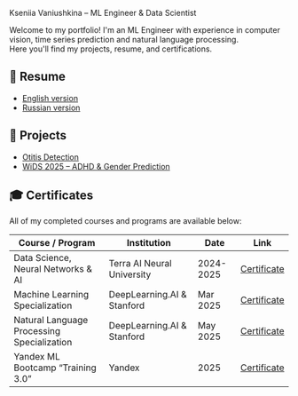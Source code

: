 Kseniia Vaniushkina – ML Engineer & Data Scientist

Welcome to my portfolio! I'm an ML Engineer with experience in computer vision, time series prediction and natural language processing.  
Here you'll find my projects, resume, and certifications.

## 📄 Resume
- [English version](resume/Kseniia_EN.pdf)
- [Russian version](resume/Kseniia_RU.pdf)

## 🧠 Projects
- [Otitis Detection](projects/otitis-detection)
- [WiDS 2025 – ADHD & Gender Prediction](projects/wids2025-adhd)

## 🎓 Certificates
All of my completed courses and programs are available below:

| Course / Program                                                | Institution                  | Date       | Link                                          |
|-----------------------------------------------------------------|------------------------------|------------|-----------------------------------------------|
| Data Science, Neural Networks & AI                              | Terra AI Neural University   |2024-2025   | [Certificate](certificates/TerraAI_Certificate.pdf)           |
| Machine Learning Specialization                                 | DeepLearning.AI & Stanford   | Mar 2025   | [Certificate](certificates/ML_Specialization.pdf)             |
| Natural Language Processing Specialization                      | DeepLearning.AI & Stanford   | May 2025   | [Certificate](certificates/NLP_Specialization.pdf)            |
| Yandex ML Bootcamp “Training 3.0”                               | Yandex                       | 2025       | [Certificate](certificates/Yandex_ML_Bootcamp_Certificate.pdf) |

